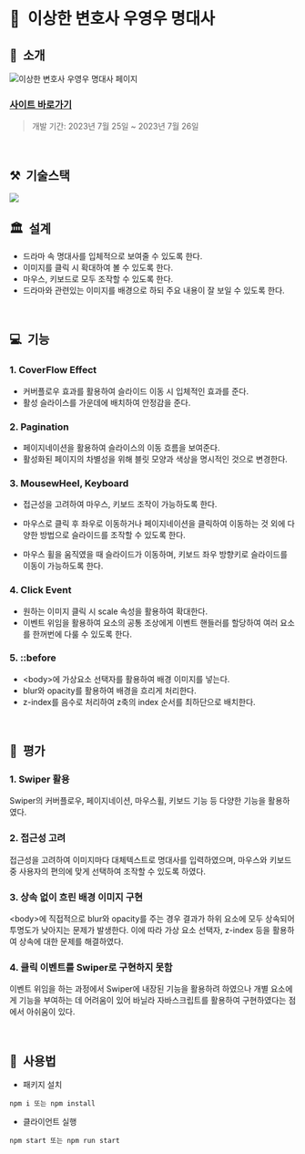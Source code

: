 # 🐋&nbsp;&nbsp;이상한 변호사 우영우 명대사

## 📢&nbsp;&nbsp;소개

<img alt="이상한 변호사 우영우 명대사 페이지" src="https://github.com/ingbinsee/extraordinary-attorney-woo/assets/140426866/33068372-bb06-4541-8051-eb6472a5bd4b"> <br/>

### [사이트 바로가기](https://extraordinary-attorney-woo.netlify.app/) <br/>

> 개발 기간: 2023년 7월 25일 ~ 2023년 7월 26일

<br/>

## ⚒️&nbsp;&nbsp;기술스택

<img src="https://skillicons.dev/icons?i=html,css,js,netlify"/>

<br/>

## 🏛️&nbsp;&nbsp;설계

- 드라마 속 명대사를 입체적으로 보여줄 수 있도록 한다. <br/>
- 이미지를 클릭 시 확대하여 볼 수 있도록 한다. <br/>
- 마우스, 키보드로 모두 조작할 수 있도록 한다. <br/>
- 드라마와 관련있는 이미지를 배경으로 하되 주요 내용이 잘 보일 수 있도록 한다.

<br/>

## 💻&nbsp;&nbsp;기능

### 1. CoverFlow Effect

- 커버플로우 효과를 활용하여 슬라이드 이동 시 입체적인 효과를 준다. <br/>
- 활성 슬라이스를 가운데에 배치하여 안정감을 준다.

### 2. Pagination

- 페이지네이션을 활용하여 슬라이스의 이동 흐름을 보여준다. <br/>
- 활성화된 페이지의 차별성을 위해 블릿 모양과 색상을 명시적인 것으로 변경한다.

### 3. MousewHeel, Keyboard

- 접근성을 고려하여 마우스, 키보드 조작이 가능하도록 한다. <br/>

- 마우스로 클릭 후 좌우로 이동하거나 페이지네이션을 클릭하여 이동하는 것 외에 다양한 방법으로 슬라이드를 조작할 수 있도록 한다. <br/>

- 마우스 휠을 움직였을 때 슬라이드가 이동하며, 키보드 좌우 방향키로 슬라이드를 이동이 가능하도록 한다.

### 4. Click Event

- 원하는 이미지 클릭 시 scale 속성을 활용하여 확대한다. <br/>
- 이벤트 위임을 활용하여 요소의 공통 조상에게 이벤트 핸들러를 할당하여 여러 요소를 한꺼번에 다룰 수 있도록 한다.

### 5. ::before

- &lt;body&gt;에 가상요소 선택자를 활용하여 배경 이미지를 넣는다. <br/>
- blur와 opacity를 활용하여 배경을 흐리게 처리한다. <br/>
- z-index를 음수로 처리하여 z축의 index 순서를 최하단으로 배치한다.

<br/>

## 💯&nbsp;&nbsp;평가

### 1. Swiper 활용

Swiper의 커버플로우, 페이지네이션, 마우스휠, 키보드 기능 등 다양한 기능을 활용하였다.

### 2. 접근성 고려

접근성을 고려하여 이미지마다 대체텍스트로 명대사를 입력하였으며, 마우스와 키보드 중 사용자의 편의에 맞게 선택하여 조작할 수 있도록 하였다.

### 3. 상속 없이 흐린 배경 이미지 구현

&lt;body&gt;에 직접적으로 blur와 opacity를 주는 경우 결과가 하위 요소에 모두 상속되어 투명도가 낮아지는 문제가 발생한다. 이에 따라 가상 요소 선택자, z-index 등을 활용하여 상속에 대한 문제를 해결하였다.

### 4. 클릭 이벤트를 Swiper로 구현하지 못함

이벤트 위임을 하는 과정에서 Swiper에 내장된 기능을 활용하려 하였으나 개별 요소에게 기능을 부여하는 데 어려움이 있어 바닐라 자바스크립트를 활용하여 구현하였다는 점에서 아쉬움이 있다.

<br/>

## 🦾&nbsp;&nbsp;사용법

- 패키지 설치

```
npm i 또는 npm install
```

- 클라이언트 실행

```
npm start 또는 npm run start
```
